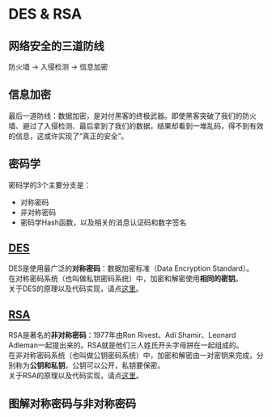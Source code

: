# DES & RSA
## 网络安全的三道防线
防火墙 -> 入侵检测 -> 信息加密
## 信息加密
最后一道防线：数据加密，是对付黑客的终极武器。即使黑客突破了我们的防火墙、避过了入侵检测、最后拿到了我们的数据，结果却看到一堆乱码，得不到有效的信息，这或许实现了“真正的安全”。
## 密码学
密码学的3个主要分支是：
- 对称密码
- 非对称密码
- 密码学Hash函数，以及相关的消息认证码和数字签名
## [DES](DES.ipynb)
DES是使用最广泛的**对称密码**：数据加密标准（Data Encryption Standard）。<br>
在对称密码系统（也叫做私钥密码系统）中，加密和解密使用**相同的密钥**。<br>
关于DES的原理以及代码实现，请点[这里](DES.ipynb)。
## [RSA](RSA.ipynb)
RSA是著名的**非对称密码**：1977年由Ron Rivest、Adi Shamir、Leonard Adleman一起提出来的。RSA就是他们三人姓氏开头字母拼在一起组成的。<br>
在非对称密码系统（也叫做公钥密码系统）中，加密和解密由一对密钥来完成，分别称为**公钥和私钥**，公钥可以公开，私钥要保密。<br>
关于RSA的原理以及代码实现，请点[这里](RSA.ipynb)。
## 图解对称密码与非对称密码

